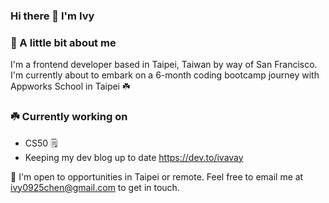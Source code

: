 ### Hi there 👋 I'm Ivy 

### 🌼 A little bit about me 

I'm a frontend developer based in Taipei, Taiwan by way of San Francisco. I'm currently about to embark on a 6-month coding bootcamp journey with Appworks School in Taipei ☘️


### ☘️ Currently working on
- CS50 🗒️
- Keeping my dev blog up to date <https://dev.to/ivavay>


🌱 I'm open to opportunities in Taipei or remote. Feel free to email me at ivy0925chen@gmail.com to get in touch.


